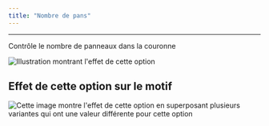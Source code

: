 ```yaml
---
title: "Nombre de pans"
---
```


***

Contrôle le nombre de panneaux dans la couronne

![Illustration montrant l'effet de cette option](gores.svg)

## Effet de cette option sur le motif

![Cette image montre l'effet de cette option en superposant plusieurs variantes qui ont une valeur différente pour cette option](holmes_gores_sample.svg "Effet de cette option sur le modèle")
